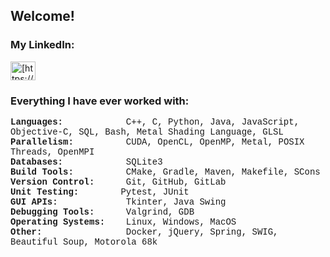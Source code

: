 <!---
AnthCol/AnthCol is a ✨ special ✨ repository because its `README.md` (this file) appears on your GitHub profile.
You can click the Preview link to take a look at your changes.
--->

## Welcome!
<p>

### My LinkedIn:
<a href="https://linkedin.com/in/anthcol" target="blank">
  <img align="center" src="https://raw.githubusercontent.com/rahuldkjain/github-profile-readme-generator/master/src/images/icons/Social/linked-in-alt.svg" alt="[https://www.linkedin.com/in/anthony-colaiacovo-876a061a0/](https://www.linkedin.com/in/anthcol/)" height="30" width="40" /></a>
</p>

<h3 align="left">Everything I have ever worked with:</h3>
<p style="font-family: Courier, sans-serif" align="left"> 
<b>Languages:</b>&nbsp;&nbsp;&nbsp;&nbsp;&nbsp;&nbsp;&nbsp;&nbsp;&nbsp;&nbsp;&nbsp; C++, C, Python, Java, JavaScript, Objective-C, SQL, Bash, Metal Shading Language, GLSL <br>
<b>Parallelism:</b>&nbsp;&nbsp;&nbsp;&nbsp;&nbsp;&nbsp;&nbsp;&nbsp;&nbsp; CUDA, OpenCL, OpenMP, Metal, POSIX Threads, OpenMPI <br>
<b>Databases:</b>&nbsp;&nbsp;&nbsp;&nbsp;&nbsp;&nbsp;&nbsp;&nbsp;&nbsp;&nbsp;&nbsp; SQLite3 <br>
<b>Build Tools:</b>&nbsp;&nbsp;&nbsp;&nbsp;&nbsp;&nbsp;&nbsp;&nbsp;&nbsp; CMake, Gradle, Maven, Makefile, SCons <br>
<b>Version Control:</b>&nbsp;&nbsp;&nbsp;&nbsp;&nbsp; Git, GitHub, GitLab <br>
<b>Unit Testing:</b>&nbsp;&nbsp;&nbsp;&nbsp;&nbsp;&nbsp;&nbsp; Pytest, JUnit <br>
<b>GUI APIs:</b>&nbsp;&nbsp;&nbsp;&nbsp;&nbsp;&nbsp;&nbsp;&nbsp;&nbsp;&nbsp;&nbsp;&nbsp; Tkinter, Java Swing <br>
<b>Debugging Tools:</b>&nbsp;&nbsp;&nbsp;&nbsp;&nbsp; Valgrind, GDB <br>
<b>Operating Systems:</b>&nbsp;&nbsp;&nbsp; Linux, Windows, MacOS <br>
<b>Other:</b>&nbsp;&nbsp;&nbsp;&nbsp;&nbsp;&nbsp;&nbsp;&nbsp;&nbsp;&nbsp;&nbsp;&nbsp;&nbsp;&nbsp;&nbsp; Docker, jQuery, Spring, SWIG, Beautiful Soup, Motorola 68k <br>
</p>

